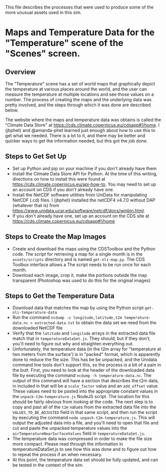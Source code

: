 This file describes the processes that were used to produce some of the more unusual assets used in this sim.

Maps and Temperature Data for the "Temperature" scene of the "Scenes" screen.
=============================================================================

Overview
--------

The "Temperature" scene has a set of world maps that graphically depict the temperature at various places around the
world, and the user can measure the temperature at multiple locations and see those values on a number. The process of
creating the maps and the underlying data was pretty involved, and the steps through which it was done are described
below.

The website where the maps and temperature data was obtains is called the "Climate Data Store" at
https://cds.climate.copernicus.eu/cdsapp#!/home. I (jbphet) and @amanda-phet learned just enough about how to use this
to get what we needed. There is a lot to it, and there may be better and quicker ways to get the information needed,
but this got the job done.

Steps to Get Set Up
-------------------

+ Set up Python and pip on your machine if you don't already have them
+ Install the Climate Data Store API for Python. At the time of this writing, directions on how to install this
  were found at https://cds.climate.copernicus.eu/api-how-to. You may need to set up an account on CDS if you don't
  already have one.
+ Install the NetCDF software utilities from UniData for manipulating NetCDF (.cd) files. I (jbphet) installed the
  netCDF4 v4.7.0 without DAP (whatever that is) from https://www.unidata.ucar.edu/software/netcdf/docs/winbin.html.
+ If you don't already have one, set up an account on the CDS site at https://cds.climate.copernicus.eu/cdsapp#!/home

Steps to Create the Map Images
------------------------------

+ Create and download the maps using the CDSToolbox and the Python code. The script for retrieving a map for a single
  month is in the `assets/scripts` directory and is named `get-nli-map.py`. The CDS Toolbox interface allows a The
  script needs to be run once for each month.
+ Download each image, crop it, make the portions outside the map transparent (Photoshop was used to do this for the
  original images)

Steps to Get the Temperature Data
---------------------------------

+ Download data that matches the map by using the Python script `get-nli-temperature-data`
+ Run the command `ncdump -v longitude,latitude,t2m temperature-data.nc > extracted-data.txt` to obtain the data set we
  need from the downloaded NetCDF file
+ Verify that the `latitude` and `longitude` arrays in the extracted data file match that in `temperatureDataSet.js`.
  They should, but if they don't, you'll need to figure out why and straighten everything out.
+ Unfortunately, the temperature data (in the t2m array for "temperature at two meters from the surface') is in "packed"
  format, which is apparently done to reduce the file size. This has be be unpacked, and the Unidata command line tools
  don't support this, so the process is a bit of a pain in the butt. First, you need to look at the header of the
  downloaded data file by executing the command `ncdump -h temperature-data.nc`. The output of this command will have a
  section that describes the t2m data, in included in that will be a `scale_factor` value and an `add_offset` value.  
  These values need to be pasted into the appropriate constant values in the `unpack-t2m-temperature.js` NodeJS script.
  The location for this should be fairly obvious from looking at the code. The next step is to copy and past all of the
  `t2m` values from the extracted data file into the `VALUES_TO_BE_ADJUSTED` field in that same script, and then run the
  script by executing the command `node unpack-t2m-temperature.js`. This will output the adjusted data into a file, and
  you'll need to open that file and cut and paste the unpacked temperature values into the
  `airTemperatureNearSurfaceValues` field in `temperatureDataSet.js`.
+ The temperature data was compressed in order to make the file size more
  compact. Please read through the information in temperatureDataSet.js to
  see how this was done and to figure out how to repeat the process if an
  when necessary.
+ At this point, the temperature data set should be fully updated, and can be tested in the context of the sim.
